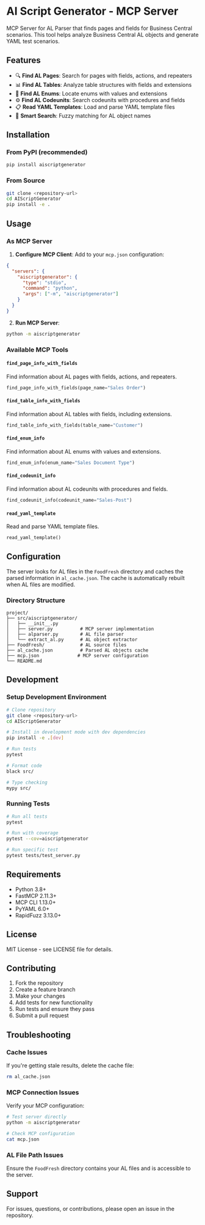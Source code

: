 # AI Script Generator - MCP Server

MCP Server for AL Parser that finds pages and fields for Business Central scenarios. This tool helps analyze Business Central AL objects and generate YAML test scenarios.

## Features

- 🔍 **Find AL Pages**: Search for pages with fields, actions, and repeaters
- 📊 **Find AL Tables**: Analyze table structures with fields and extensions
- 🎯 **Find AL Enums**: Locate enums with values and extensions
- ⚙️ **Find AL Codeunits**: Search codeunits with procedures and fields
- 📋 **Read YAML Templates**: Load and parse YAML template files
- 🎯 **Smart Search**: Fuzzy matching for AL object names

## Installation

### From PyPI (recommended)
```bash
pip install aiscriptgenerator
```

### From Source
```bash
git clone <repository-url>
cd AIScriptGenerator
pip install -e .
```

## Usage

### As MCP Server

1. **Configure MCP Client**: Add to your `mcp.json` configuration:
```json
{
  "servers": {
    "aiscriptgenerator": {
      "type": "stdio",
      "command": "python",
      "args": ["-m", "aiscriptgenerator"]
    }
  }
}
```

2. **Run MCP Server**:
```bash
python -m aiscriptgenerator
```

### Available MCP Tools

#### `find_page_info_with_fields`
Find information about AL pages with fields, actions, and repeaters.
```python
find_page_info_with_fields(page_name="Sales Order")
```

#### `find_table_info_with_fields`
Find information about AL tables with fields, including extensions.
```python
find_table_info_with_fields(table_name="Customer")
```

#### `find_enum_info`
Find information about AL enums with values and extensions.
```python
find_enum_info(enum_name="Sales Document Type")
```

#### `find_codeunit_info`
Find information about AL codeunits with procedures and fields.
```python
find_codeunit_info(codeunit_name="Sales-Post")
```

#### `read_yaml_template`
Read and parse YAML template files.
```python
read_yaml_template()
```

## Configuration

The server looks for AL files in the `FoodFresh` directory and caches the parsed information in `al_cache.json`. The cache is automatically rebuilt when AL files are modified.

### Directory Structure
```
project/
├── src/aiscriptgenerator/
│   ├── __init__.py
│   ├── server.py          # MCP server implementation
│   ├── alparser.py        # AL file parser
│   └── extract_al.py      # AL object extractor
├── FoodFresh/             # AL source files
├── al_cache.json          # Parsed AL objects cache
├── mcp.json              # MCP server configuration
└── README.md
```

## Development

### Setup Development Environment
```bash
# Clone repository
git clone <repository-url>
cd AIScriptGenerator

# Install in development mode with dev dependencies
pip install -e .[dev]

# Run tests
pytest

# Format code
black src/

# Type checking
mypy src/
```

### Running Tests
```bash
# Run all tests
pytest

# Run with coverage
pytest --cov=aiscriptgenerator

# Run specific test
pytest tests/test_server.py
```

## Requirements

- Python 3.8+
- FastMCP 2.11.3+
- MCP CLI 1.13.0+
- PyYAML 6.0+
- RapidFuzz 3.13.0+

## License

MIT License - see LICENSE file for details.

## Contributing

1. Fork the repository
2. Create a feature branch
3. Make your changes
4. Add tests for new functionality
5. Run tests and ensure they pass
6. Submit a pull request

## Troubleshooting

### Cache Issues
If you're getting stale results, delete the cache file:
```bash
rm al_cache.json
```

### MCP Connection Issues
Verify your MCP configuration:
```bash
# Test server directly
python -m aiscriptgenerator

# Check MCP configuration
cat mcp.json
```

### AL File Path Issues
Ensure the `FoodFresh` directory contains your AL files and is accessible to the server.

## Support

For issues, questions, or contributions, please open an issue in the repository.
